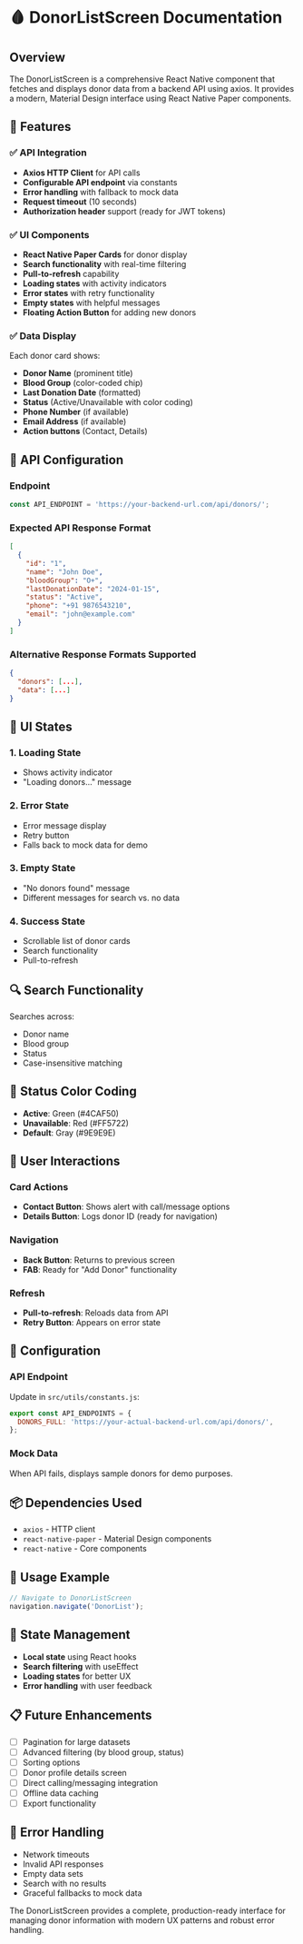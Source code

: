 # 🩸 DonorListScreen Documentation

## Overview
The DonorListScreen is a comprehensive React Native component that fetches and displays donor data from a backend API using axios. It provides a modern, Material Design interface using React Native Paper components.

## 🔧 Features

### ✅ API Integration
- **Axios HTTP Client** for API calls
- **Configurable API endpoint** via constants
- **Error handling** with fallback to mock data
- **Request timeout** (10 seconds)
- **Authorization header** support (ready for JWT tokens)

### ✅ UI Components
- **React Native Paper Cards** for donor display
- **Search functionality** with real-time filtering
- **Pull-to-refresh** capability
- **Loading states** with activity indicators
- **Error states** with retry functionality
- **Empty states** with helpful messages
- **Floating Action Button** for adding new donors

### ✅ Data Display
Each donor card shows:
- **Donor Name** (prominent title)
- **Blood Group** (color-coded chip)
- **Last Donation Date** (formatted)
- **Status** (Active/Unavailable with color coding)
- **Phone Number** (if available)
- **Email Address** (if available)
- **Action buttons** (Contact, Details)

## 📡 API Configuration

### Endpoint
```javascript
const API_ENDPOINT = 'https://your-backend-url.com/api/donors/';
```

### Expected API Response Format
```json
[
  {
    "id": "1",
    "name": "John Doe",
    "bloodGroup": "O+",
    "lastDonationDate": "2024-01-15",
    "status": "Active",
    "phone": "+91 9876543210",
    "email": "john@example.com"
  }
]
```

### Alternative Response Formats Supported
```json
{
  "donors": [...],
  "data": [...]
}
```

## 🎨 UI States

### 1. Loading State
- Shows activity indicator
- "Loading donors..." message

### 2. Error State
- Error message display
- Retry button
- Falls back to mock data for demo

### 3. Empty State
- "No donors found" message
- Different messages for search vs. no data

### 4. Success State
- Scrollable list of donor cards
- Search functionality
- Pull-to-refresh

## 🔍 Search Functionality
Searches across:
- Donor name
- Blood group
- Status
- Case-insensitive matching

## 🎯 Status Color Coding
- **Active**: Green (#4CAF50)
- **Unavailable**: Red (#FF5722)
- **Default**: Gray (#9E9E9E)

## 📱 User Interactions

### Card Actions
- **Contact Button**: Shows alert with call/message options
- **Details Button**: Logs donor ID (ready for navigation)

### Navigation
- **Back Button**: Returns to previous screen
- **FAB**: Ready for "Add Donor" functionality

### Refresh
- **Pull-to-refresh**: Reloads data from API
- **Retry Button**: Appears on error state

## 🔧 Configuration

### API Endpoint
Update in `src/utils/constants.js`:
```javascript
export const API_ENDPOINTS = {
  DONORS_FULL: 'https://your-actual-backend-url.com/api/donors/',
};
```

### Mock Data
When API fails, displays sample donors for demo purposes.

## 📦 Dependencies Used
- `axios` - HTTP client
- `react-native-paper` - Material Design components
- `react-native` - Core components

## 🚀 Usage Example

```javascript
// Navigate to DonorListScreen
navigation.navigate('DonorList');
```

## 🔄 State Management
- **Local state** using React hooks
- **Search filtering** with useEffect
- **Loading states** for better UX
- **Error handling** with user feedback

## 📋 Future Enhancements
- [ ] Pagination for large datasets
- [ ] Advanced filtering (by blood group, status)
- [ ] Sorting options
- [ ] Donor profile details screen
- [ ] Direct calling/messaging integration
- [ ] Offline data caching
- [ ] Export functionality

## 🐛 Error Handling
- Network timeouts
- Invalid API responses
- Empty data sets
- Search with no results
- Graceful fallbacks to mock data

The DonorListScreen provides a complete, production-ready interface for managing donor information with modern UX patterns and robust error handling.
